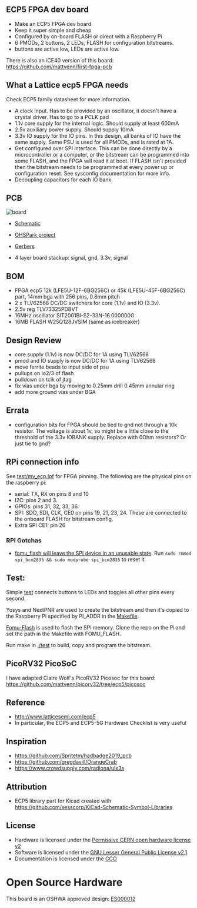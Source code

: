 ## ECP5 FPGA dev board

* Make an ECP5 FPGA dev board
* Keep it super simple and cheap
* Configured by on-board FLASH or direct with a Raspberry Pi
* 6 PMODs, 2 buttons, 2 LEDs, FLASH for configuration bitstreams.
* buttons are active low, LEDs are active low.

There is also an iCE40 version of this board: https://github.com/mattvenn/first-fpga-pcb

## What a Lattice ecp5 FPGA needs

Check ECP5 family datasheet for more information.

* A clock input. Has to be provided by an oscillator, it doesn't have a crystal driver. Has to go to a PCLK pad
* 1.1v core supply for the internal logic. Should supply at least 600mA
* 2.5v auxiliary power supply. Should supply 10mA
* 3.3v IO supply for the IO pins. In this design, all banks of IO have the same supply. Same PSU is used for all PMODs, and is rated at 1A.
* Get configured over SPI interface. This can be done directly by a microcontroller or a computer, or the bitstream can be programmed into some FLASH, and the FPGA will read it at boot. If FLASH isn't provided then the bitstream needs to be programmed at every power up or configuration reset. See sysconfig documentation for more info.
* Decoupling capacitors for each IO bank.

## PCB

![board](hardware/board.jpg)

* [Schematic](hardware/schematic.pdf)
* [OHSPark project](https://oshpark.com/shared_projects/pCsPoHNi) 
* [Gerbers](hardware/hardware/basic-ecp5-pcb-2020-07-20-fab.zip)

* 4 layer board stackup: signal, gnd, 3.3v, signal

## BOM

* FPGA ecp5 12k (LFE5U-12F-6BG256C) or 45k (LFE5U-45F-6BG256C) part, 14mm bga with 256 pins, 0.8mm pitch 
* 2 x TLV62568 DC/DC switchers for core (1.1v) and IO (3.3v).
* 2.5v reg TLV73325PDBVT
* 16MHz oscillator SIT2001BI-S2-33N-16.000000G
* 16MB FLASH W25Q128JVSIM (same as icebreaker)

## Design Review

* core supply (1.1v) is now DC/DC for 1A using TLV62568
* pmod and IO supply is now DC/DC for 1A using TLV62568
* move ferrite beads to input side of psu
* pullups on io2/3 of flash
* pulldown on tclk of jtag
* fix vias under bga by moving to 0.25mm drill 0.45mm annular ring
* add more ground vias under BGA

## Errata
* configuration bits for FPGA should be tied to gnd not through a 10k resistor. The voltage is about 1v, so might
  be a little close to the threshold of the 3.3v IOBANK supply. Replace with 0Ohm resistors? Or just tie to gnd?

## RPi connection info

See [test/mv_ecp.lpf](test/mv_ecp.lpf) for FPGA pinning. The following are the physical pins on the raspberry pi:

* serial: TX, RX on pins 8 and 10
* I2C: pins 2 and 3.  
* GPIOs: pins 31, 32, 33, 36.
* SPI: SDO, SDI, CLK, CE0 on pins 19, 21, 23, 24. These are connected to the onboard FLASH for bitstream config.
* Extra SPI CE1: pin 26 

### RPi Gotchas

* [fomu_flash will leave the SPI device in an unusable state](https://github.com/im-tomu/fomu-flash/issues/8). Run `sudo rmmod spi_bcm2835 && sudo modprobe spi_bcm2835` to reset it.


## Test: 

Simple [test](test/blinky.v) connects buttons to LEDs and toggles all other pins every second.

Yosys and NextPNR are used to create the bitstream and then it's copied to the Raspberry Pi specified
by PI_ADDR in the [Makefile](test/Makefile). 

[Fomu-Flash](https://github.com/im-tomu/fomu-flash) is used to flash the SPI memory. Clone the repo on the Pi and set
the path in the Makefile with FOMU_FLASH.

Run make in [./test](test) to build, copy and program the bitstream.

## PicoRV32 PicoSoC

I have adapted Claire Wolf's PicoRV32 Picosoc for this board: https://github.com/mattvenn/picorv32/tree/ecp5/picosoc

## Reference

* http://www.latticesemi.com/ecp5
* In particular, the ECP5 and ECP5-5G Hardware Checklist is very useful

## Inspiration

* https://github.com/Spritetm/hadbadge2019_pcb
* https://github.com/gregdavill/OrangeCrab
* https://www.crowdsupply.com/radiona/ulx3s

## Attribution

* ECP5 library part for Kicad created with https://github.com/xesscorp/KiCad-Schematic-Symbol-Libraries

## License

* Hardware is licensed under the [Permissive CERN open hardware license v2](cern_ohl_p_v2.txt)
* Software is licensed under the [GNU Lesser General Public License v2.1](LICENSE)
* Documentation is licensed under the [CCO](CC0_license)

# Open Source Hardware

This board is an OSHWA approved design: [ES000012](https://certification.oshwa.org/es000012.html)
